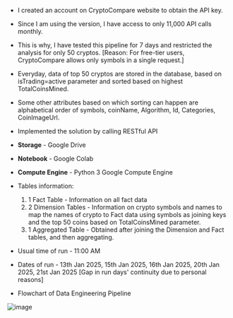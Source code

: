 - I created an account on CryptoCompare website to obtain the API key.
- Since I am using the version, I have access to only 11,000 API calls monthly.
- This is why, I have tested this pipeline for 7 days and restricted the analysis for only 50 cryptos. [Reason: For free-tier users, CryptoCompare allows only symbols in a single request.]
- Everyday, data of top 50 cryptos are stored in the database, based on isTrading=active parameter and sorted based on highest TotalCoinsMined.
- Some other attributes based on which sorting can happen are alphabetical order of symbols, coinName, Algorithm, Id, Categories, CoinImageUrl.
- Implemented the solution by calling RESTful API

- **Storage** -  Google Drive
- **Notebook** - Google Colab
- **Compute Engine** - Python 3 Google Compute Engine

- Tables information:
  1. 1 Fact Table - Information on all fact data
  2. 2 Dimension Tables - Information on crypto symbols and names to map the names of crypto to Fact data using symbols as joining keys and the top 50 coins based on TotalCoinsMined parameter.
  3. 1 Aggregated Table - Obtained after joining the Dimension and Fact tables, and then aggregating.
- Usual time of run - 11:00 AM
- Dates of run - 13th Jan 2025, 15th Jan 2025, 16th Jan 2025, 20th Jan 2025, 21st Jan 2025 [Gap in run days' continuity due to personal reasons]
- Flowchart of Data Engineering Pipeline

![image](https://github.com/user-attachments/assets/c724536a-3107-497e-80cc-17b830273e0d)

